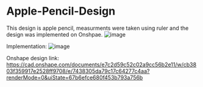 # Apple-Pencil-Design

This design is apple pencil, measurments were taken using ruler and the design was implemented on Onshpae.
![image](https://github.com/user-attachments/assets/fbc1d810-50a4-452b-94ba-888d55bb7c59)

Implementation:
![image](https://github.com/user-attachments/assets/49e7b110-2f97-4e3e-9c74-0d9797ea93a0)

Onshape design link: https://cad.onshape.com/documents/e7c2d59c52c02a9cc56b2e11/w/cb3803f359917e2528ff9708/e/7438305da79c17c64277c4aa?renderMode=0&uiState=67b6efce680f453b793a756b
